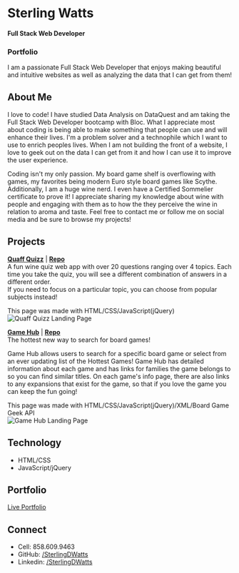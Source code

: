 # Sterling Watts # 
#### Full Stack Web Developer ####
### Portfolio ###

I am a passionate Full Stack Web Developer that enjoys making beautiful and intuitive websites as well as analyzing the data that I can get from them!

## About Me ##

I love to code! I have studied Data Analysis on DataQuest and am taking the Full Stack Web Developer bootcamp with Bloc. What I appreciate most about coding is being able to make something that people can use and will enhance their lives. I'm a problem solver and a technophile which I want to use to enrich peoples lives. When I am not building the front of a website, I love to geek out on the data I can get from it and how I can use it to improve the user experience.

Coding isn't my only passion. My board game shelf is overflowing with games, my favorites being modern Euro style board games like Scythe. Additionally, I am a huge wine nerd. I even have a Certified Sommelier certificate to prove it! I appreciate sharing my knowledge about wine with people and engaging with them as to how the they perceive the wine in relation to aroma and taste. Feel free to contact me or follow me on social media and be sure to browse my projects!

## Projects ##

**[Quaff Quizz](https://sterlingdwatts.github.io/quaff_quizz_2)** | **[Repo](https://github.com/SterlingDWatts/quaff_quizz_2)**  
A fun wine quiz web app with over 20 questions ranging over 4 topics. Each time you take the quiz, you will see a different combination of answers in a different order.  
If you need to focus on a particular topic, you can choose from popular subjects instead!  
  
This page was made with HTML/CSS/JavaScript(jQuery)  
![Quaff Quizz Landing Page](https://sterlingdwatts.github.io/portfolio_v_2/images/quaff-quiz-desktop.png)  
  
**[Game Hub](https://sterlingdwatts.github.io/game_hub)** | **[Repo](https://github.com/SterlingDWatts/game_hub)**  
The hottest new way to search for board games!  
  
Game Hub allows users to search for a specific board game or select from an ever updating list of the Hottest Games! Game Hub has detailed information about each game and has links for families the game belongs to so you can find similar titles. On each game's info page, there are also links to any expansions that exist for the game, so that if you love the game you can keep the fun going!  
  
This page was made with HTML/CSS/JavaScript(jQuery)/XML/Board Game Geek API  
![Game Hub Landing Page](https://sterlingdwatts.github.io/portfolio_v_2/images/game-hub-desktop-landing-page.png)  
  
## Technology ##
* HTML/CSS
* JavaScript/jQuery

## Portfolio ##
[Live Portfolio](https://sterlingdwatts.github.io/portfolio_v_2/)

## Connect ##
* Cell: 858.609.9463
* GitHub: [/SterlingDWatts](https://github.com/SterlingDWatts)
* Linkedin: [/SterlingDWatts](https://www.linkedin.com/in/sterlingdwatts/)